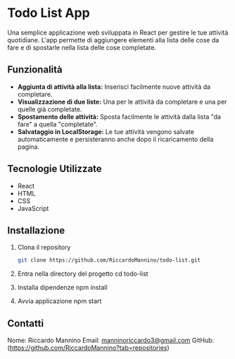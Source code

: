 # Todo List App

Una semplice applicazione web sviluppata in React per gestire le tue attività quotidiane. L'app permette di aggiungere elementi alla lista delle cose da fare e di spostarle nella lista delle cose completate.

## Funzionalità

- **Aggiunta di attività alla lista:** Inserisci facilmente nuove attività da completare.
- **Visualizzazione di due liste:** Una per le attività da completare e una per quelle già completate.
- **Spostamento delle attività:** Sposta facilmente le attività dalla lista "da fare" a quella "completate".
- **Salvataggio in LocalStorage:** Le tue attività vengono salvate automaticamente e persisteranno anche dopo il ricaricamento della pagina.

## Tecnologie Utilizzate

- React
- HTML
- CSS
- JavaScript

## Installazione

1. Clona il repository

   ```sh
   git clone https://github.com/RiccardoMannino/todo-list.git
   ```

2. Entra nella directory del progetto
   cd todo-list

3. Installa dipendenze
   npm install

4. Avvia applicazione
   npm start

## Contatti

Nome: Riccardo Mannino
Email: manninoriccardo3@gmail.com
GitHub: (https://github.com/RiccardoMannino?tab=repositories)
